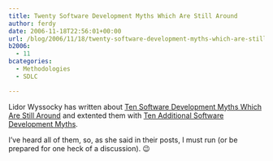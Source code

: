 ```yaml
---
title: Twenty Software Development Myths Which Are Still Around
author: ferdy
date: 2006-11-18T22:56:01+00:00
url: /blog/2006/11/18/twenty-software-development-myths-which-are-still-around/
b2006:
  - 11
bcategories:
  - Methodologies
  - SDLC

---
```

Lidor Wyssocky has written about [Ten Software Development Myths Which Are Still Around][1] and extented them with [Ten Additional Software Development Myths][2].

I&#8217;ve heard all of them, so, as she said in their posts, I must run (or be prepared for one heck of a discussion). 😉

 [1]: http://blog.qualityaspect.com/2006/11/11/ten-software-development-myths-which-are-still-around/
 [2]: http://blog.qualityaspect.com/2006/11/12/ten-additional-software-development-myths/